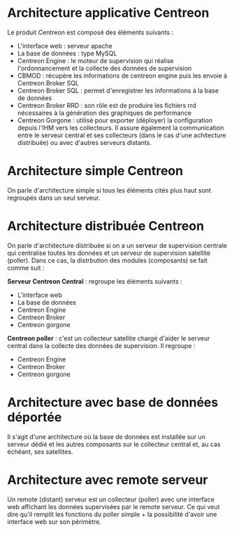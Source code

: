 # Architecture applicative Centreon

Le produit Centreon est composé des éléments suivants :

  - L'interface web : serveur apache
  - La base de données : type MySQL 
  - Centreon Engine : le moteur de supervision qui réalise l'ordonnancement et la collecte des données de supervision
  - CBMOD : récupère les informations de centreon engine puis les envoie à Centreon Broker SQL
  - Centreon Broker SQL : permet d'enregistrer les informations à la base de données  
  - Centreon Broker RRD : son rôle est de produire les fichiers rrd nécessaires à la génération des graphiques de performance
  - Centreon Gorgone : utilisé pour exporter (déployer) la configuration depuis l'IHM vers les collecteurs. Il assure également la communication entre le serveur central et ses collecteurs (dans le cas d'une achitecture distribuée) ou avec d'autres serveurs distants.
  
# Architecture simple Centreon
 
  On parle d'architecture simple si tous les éléments cités plus haut sont regroupés dans un seul serveur.

# Architecture distribuée Centreon

  On parle d'architecture distribuée si on a un serveur de supervision centrale qui centralise toutes les données et un serveur de supervision satellite (poller).
  Dans ce cas, la distrbution des modules (composants) se fait comme suit :
  
   **Serveur Centreon Central** :  regroupe les éléments suivants :
   
   - L'interface web
   - La base de données
   - Centreon Engine
   - Centreon Broker
   - Centreon gorgone
   
   **Centreon poller** : c'est un collecteur satellite chargé d'aider le serveur central dans la collecte des données de supervision. Il regroupe :
   
   - Centreon Engine
   - Centreon Broker
   - Centreon gorgone
  
 # Architecture avec base de données déportée
  
  Il s'agit d'une architecture où la base de données est installée sur un serveur dédié et les autres composants sur le collecteur central et, au cas échéant, ses satellites.
  
  # Architecture avec remote serveur
  
  Un remote (distant) serveur est un collecteur (poller) avec une interface web affichant les données supervisées par le remote serveur. Ce qui veut dire qu'il remplit les fonctions du poller simple + la possibilité d'avoir une interface web sur son périmètre.
